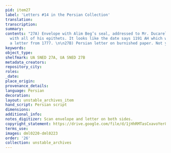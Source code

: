 ```yaml
---
pid: item27
label: 'Letters #14 in the Persian Collection'
translation:
transcription:
summary:
contents: "27A) Envelope with Alim Beg’s seal, addressed to Mr. Ducarel in Persian,
  with all of his epithets. It looks like the date says 1191 AH which would make this
  a letter from 1777. \n\n27B) Persian letter on burnished paper. Not yet translated."
keywords:
object_type:
shelfmark: UA SNED 27A, UA SNED 27B
metadata_creators:
repository_city:
roles:
_date:
place_origin:
provenance_details:
language: Persian
decoration:
layout: unstable_archives_item
hand_script: Persian script
dimensions:
additional_info:
notes_digitizer: Scan envelope and letter on both sides.
copyright_statement: https://drive.google.com/file/d/1jHhRMTasCxavoYer89Wn8_Xn65nL0sW0/view?usp=sharing
terms_use:
images: dml0220-dml0223
order: '26'
collection: unstable_archives
---
```

